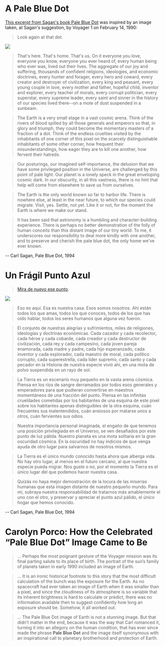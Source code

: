 
# A Pale Blue Dot

[This excerpt from Sagan's book Pale Blue Dot](https://youtu.be/GO5FwsblpT8) was inspired by an image taken, at Sagan's suggestion, by Voyager 1 on February 14, 1990:


> Look again at that dot. 


![](https://i.etsystatic.com/12237256/r/il/e1ae97/1763397767/il_570xN.1763397767_1eku.jpg)

 
> That's here. That's home. That's us. On it everyone you love, everyone you know, everyone you ever heard of, every human being who ever was, lived out their lives. The aggregate of our joy and suffering, thousands of confident religions, ideologies, and economic doctrines, every hunter and forager, every hero and coward, every creator and destroyer of civilization, every king and peasant, every young couple in love, every mother and father, hopeful child, inventor and explorer, every teacher of morals, every corrupt politician, every superstar, every supreme leader, every saint and sinner in the history of our species lived there--on a mote of dust suspended in a sunbeam.

> The Earth is a very small stage in a vast cosmic arena. Think of the rivers of blood spilled by all those generals and emperors so that, in glory and triumph, they could become the momentary masters of a fraction of a dot. Think of the endless cruelties visited by the inhabitants of one corner of this pixel on the scarcely distinguishable inhabitants of some other corner, how frequent their misunderstandings, how eager they are to kill one another, how fervent their hatreds.

> Our posturings, our imagined self-importance, the delusion that we have some privileged position in the Universe, are challenged by this point of pale light. Our planet is a lonely speck in the great enveloping cosmic dark. In our obscurity, in all this vastness, there is no hint that help will come from elsewhere to save us from ourselves.

> The Earth is the only world known so far to harbor life. There is nowhere else, at least in the near future, to which our species could migrate. Visit, yes. Settle, not yet. Like it or not, for the moment the Earth is where we make our stand.

> It has been said that astronomy is a humbling and character-building experience. There is perhaps no better demonstration of the folly of human conceits than this distant image of our tiny world. To me, it underscores our responsibility to deal more kindly with one another, and to preserve and cherish the pale blue dot, the only home we've ever known.

-- Carl Sagan, Pale Blue Dot, 1994

# Un Frágil Punto Azul

> [Mira de nuevo ese punto](https://youtu.be/juhFnXCNQMI). 

![](https://i.etsystatic.com/12237256/r/il/e1ae97/1763397767/il_570xN.1763397767_1eku.jpg)

 
> Eso es aquí. Esa es nuestra casa. Esos somos nosotros. Ahí están todos los que amas, todos los que conoces, todos de los que has oído hablar, todos los seres humanos que alguna vez fueron.

> El conjunto de nuestras alegrías y sufrimientos, miles de religiones, ideologías y doctrinas económicas. Cada cazador y cada recolector, cada héroe y cada cobarde, cada creador y cada destructor de civilización, cada rey y cada campesino, cada joven pareja enamorada, cada madre y padre, cada hijo esperanzado, cada inventor y cada explorador, cada maestro de moral, cada político corrupto, cada superestrella, cada líder supremo, cada santo y cada pecador en la Historia de nuestra especie vivió ahí, en una mota de polvo suspendida en un rayo de sol.

> La Tierra es un escenario muy pequeño en la vasta arena cósmica. Piensa en los ríos de sangre derramados por todos esos generales y emperadores para que pudieran convertirse en maestros momentáneos de una fracción del punto. Piensa en las infinitas crueldades cometidas por los habitantes de una esquina de este pixel sobre los habitantes apenas distinguibles de la otra esquina, cuán frecuentes sus malentendidos, cuán ansiosos por matarse unos a otros, cuán fervientes sus odios.

> Nuestra importancia personal imaginada, el engaño de que tenemos una posición privilegiada en el Universo, se ven desafiados por este punto de luz pálida. Nuestro planeta es una mota solitaria en la gran oscuridad cósmica. En la oscuridad no hay indicios de que venga ayuda de otro lugar para salvarnos de nosotros mismos.

> La Tierra es el único mundo conocido hasta ahora que alberga vida. No hay otro lugar, al menos en el futuro cercano, al que nuestra especie pueda migrar. Nos guste o no, por el momento la Tierra es el único lugar del que podemos hacer nuestra casa.

> Quizás no haya mejor demostración de la locura de las miserias humanas que esta imagen distante de nuestro pequeño mundo. Para mí, subraya nuestra responsabilidad de tratarnos más amablemente el uno con el otro, y preservar y apreciar el punto azul pálido, el único hogar que hemos conocido.

-- Carl Sagan, Pale Blue Dot, 1994

# Carolyn Porco: How the Celebrated “Pale Blue Dot” Image Came to Be

> ... Perhaps the most poignant gesture of the Voyager mission was its final parting salute to its place of birth. The portrait of the sun’s family of planets taken in early 1990 included an image of Earth.

> ... It is an ironic historical footnote to this story that the most difficult calculation of the bunch was the exposure for the Earth. As no spacecraft had ever taken an image of Earth when it was smaller than a pixel, and since the cloudiness of its atmosphere is so variable that its inherent brightness is hard to calculate or predict, there was no information available then to suggest confidently how long an exposure should be. Somehow, it all worked out.

> ... The Pale Blue Dot image of Earth is not a stunning image. But that didn’t matter in the end, because it was the way that Carl romanced it, turning it into an allegory on the human condition, that has ever since made the phrase **Pale Blue Dot** and the image itself synonymous with an inspirational call to planetary brotherhood and protection of Earth.